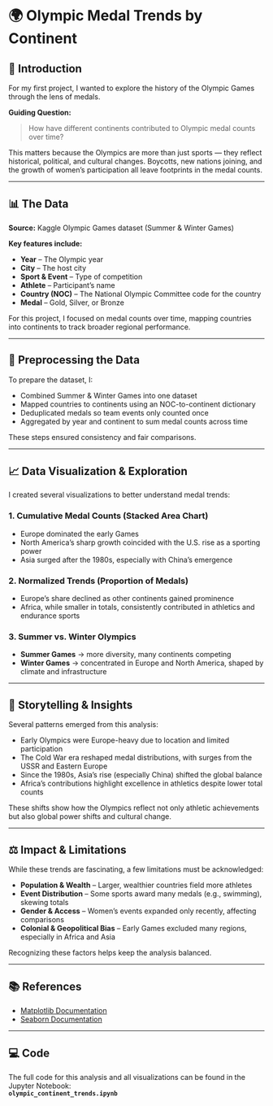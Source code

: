 # 🌍 Olympic Medal Trends by Continent

## 📖 Introduction
For my first project, I wanted to explore the history of the Olympic Games through the lens of medals.  

**Guiding Question:**  
> How have different continents contributed to Olympic medal counts over time?

This matters because the Olympics are more than just sports — they reflect historical, political, and cultural changes. Boycotts, new nations joining, and the growth of women’s participation all leave footprints in the medal counts.

---

## 📊 The Data
**Source:** Kaggle Olympic Games dataset (Summer & Winter Games)

**Key features include:**
- **Year** – The Olympic year  
- **City** – The host city  
- **Sport & Event** – Type of competition  
- **Athlete** – Participant’s name  
- **Country (NOC)** – The National Olympic Committee code for the country  
- **Medal** – Gold, Silver, or Bronze  

For this project, I focused on medal counts over time, mapping countries into continents to track broader regional performance.

---

## 🧹 Preprocessing the Data
To prepare the dataset, I:
- Combined Summer & Winter Games into one dataset  
- Mapped countries to continents using an NOC-to-continent dictionary  
- Deduplicated medals so team events only counted once  
- Aggregated by year and continent to sum medal counts across time  

These steps ensured consistency and fair comparisons.

---

## 📈 Data Visualization & Exploration
I created several visualizations to better understand medal trends:

### 1. Cumulative Medal Counts (Stacked Area Chart)
- Europe dominated the early Games  
- North America’s sharp growth coincided with the U.S. rise as a sporting power  
- Asia surged after the 1980s, especially with China’s emergence  

### 2. Normalized Trends (Proportion of Medals)
- Europe’s share declined as other continents gained prominence  
- Africa, while smaller in totals, consistently contributed in athletics and endurance sports  

### 3. Summer vs. Winter Olympics
- **Summer Games** → more diversity, many continents competing  
- **Winter Games** → concentrated in Europe and North America, shaped by climate and infrastructure  

---

## 🧠 Storytelling & Insights
Several patterns emerged from this analysis:

- Early Olympics were Europe-heavy due to location and limited participation  
- The Cold War era reshaped medal distributions, with surges from the USSR and Eastern Europe  
- Since the 1980s, Asia’s rise (especially China) shifted the global balance  
- Africa’s contributions highlight excellence in athletics despite lower total counts  

These shifts show how the Olympics reflect not only athletic achievements but also global power shifts and cultural change.

---

## ⚖️ Impact & Limitations
While these trends are fascinating, a few limitations must be acknowledged:

- **Population & Wealth** – Larger, wealthier countries field more athletes  
- **Event Distribution** – Some sports award many medals (e.g., swimming), skewing totals  
- **Gender & Access** – Women’s events expanded only recently, affecting comparisons  
- **Colonial & Geopolitical Bias** – Early Games excluded many regions, especially in Africa and Asia  

Recognizing these factors helps keep the analysis balanced.

---

## 📚 References
- [Matplotlib Documentation](https://matplotlib.org/stable/contents.html)  
- [Seaborn Documentation](https://seaborn.pydata.org/)

---

## 💻 Code
The full code for this analysis and all visualizations can be found in the Jupyter Notebook:  
**`olympic_continent_trends.ipynb`**


